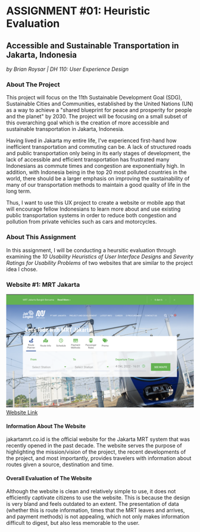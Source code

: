 # ASSIGNMENT #01: Heuristic Evaluation

## Accessible and Sustainable Transportation in Jakarta, Indonesia

*by Brian Roysar | DH 110: User Experience Design*

### About The Project

This project will focus on the 11th Sustainable Development Goal (SDG), Sustainable Cities and Communities, established by the United Nations (UN) as a way to achieve a "shared blueprint for peace and prosperity for people and the planet" by 2030. The project will be focusing on a small subset of this overarching goal which is the creation of more accessible and sustainable transportation in Jakarta, Indonesia.

Having lived in Jakarta my entire life, I've experienced first-hand how inefficient transportation and commuting can be. A lack of structured roads and public transportation only being in its early stages of development, the lack of accessible and efficient transportation has frustrated many Indonesians as commute times and congestion are exponentially high. In addition, with Indonesia being in the top 20 most polluted countries in the world, there should be a larger emphasis on improving the sustainability of many of our transportation methods to maintain a good quality of life in the long term.  

Thus, I want to use this UX project to create a website or mobile app that will encourage fellow Indonesians to learn more about and use existing public transportation systems in order to reduce both congestion and pollution from private vehicles such as cars and motorcycles.

### About This Assignment

In this assignment, I will be conducting a heursitic evaluation through examining the _10 Usability Heuristics of User Interface Designs_ and _Severity Ratings for Usability Problems_ of two websites that are similar to the project idea I chose. 

### Website #1: MRT Jakarta
![MRT Jakarta's Home Page](./images/mrt_jakarta_home.png)
[Website Link](https://jakartamrt.co.id/en)

#### Information About The Website
jakartamrt.co.id is the official website for the Jakarta MRT system that was recently opened in the past decade. The website serves the purpose of highlighting the mission/vision of the project, the recent developments of the project, and most importantly, provides travelers with information about routes given a source, destination and time. 

#### Overall Evaluation of The Website
Although the website is clean and relatively simple to use, it does not efficiently captivate citizens to use the website. This is because the design is very bland and feels outdated to an extent. The presentation of data (whether this is route information, times that the MRT leaves and arrives, and payment methods) is not appealing, which not only makes information difficult to digest, but also less memorable to the user. 

